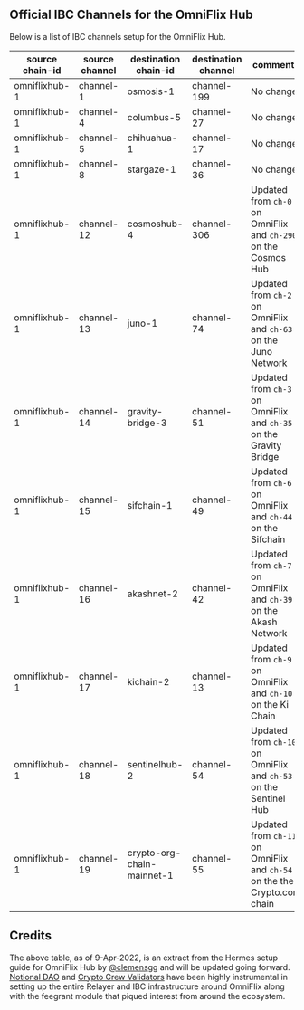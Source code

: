 ## Official IBC Channels for the OmniFlix Hub

Below is a list of IBC channels setup for the OmniFlix Hub.

| source chain-id  | source channel  | destination chain-id  | destination channel | comments |
| ---------------- | --------------- | --------------------- | ------------------ | ------------------ |
| omniflixhub-1 | channel-1 | osmosis-1 | channel-199 | No change |
| omniflixhub-1 | channel-4 | columbus-5 | channel-27 | No change |
| omniflixhub-1 | channel-5 | chihuahua-1 | channel-17 | No change |
| omniflixhub-1 | channel-8 | stargaze-1 | channel-36 | No change |
| omniflixhub-1 | channel-12 | cosmoshub-4 | channel-306 | Updated from `ch-0` on OmniFlix and `ch-290` on the Cosmos Hub |
| omniflixhub-1 | channel-13 | juno-1 | channel-74 | Updated from `ch-2` on OmniFlix and `ch-63` on the Juno Network |
| omniflixhub-1 | channel-14 | gravity-bridge-3 | channel-51 | Updated from `ch-3` on OmniFlix and `ch-35` on the Gravity Bridge |
| omniflixhub-1 | channel-15 | sifchain-1 | channel-49 | Updated from `ch-6` on OmniFlix and `ch-44` on the Sifchain |
| omniflixhub-1 | channel-16 | akashnet-2 | channel-42 | Updated from `ch-7` on OmniFlix and `ch-39` on the Akash Network |
| omniflixhub-1 | channel-17 | kichain-2 | channel-13 | Updated from `ch-9` on OmniFlix and `ch-10` on the Ki Chain |
| omniflixhub-1 | channel-18 | sentinelhub-2 | channel-54 | Updated from `ch-10` on OmniFlix and `ch-53` on the Sentinel Hub |
| omniflixhub-1 | channel-19 | crypto-org-chain-mainnet-1 | channel-55 | Updated from `ch-11` on OmniFlix and `ch-54` on the the Crypto.com chain |

## Credits
The above table, as of 9-Apr-2022, is an extract from the Hermes setup guide for OmniFlix Hub by [@clemensgg](https://github.com/clemensgg/RELAYER-dev-crew/blob/main/HERMES/omniflix/relayer-doc.md) and will be updated going forward. [Notional DAO](https://twitter.com/@notionaldao) and [Crypto Crew Validators](https://twitter.com/crypto_crew) have been highly instrumental in setting up the entire Relayer and IBC infrastructure around OmniFlix along with the feegrant module that piqued interest from around the ecosystem.

